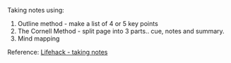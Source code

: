 Taking notes using:
1. Outline method - make a list of 4 or 5 key points
2. The Cornell Method - split page into 3 parts.. cue, notes and summary.
3. Mind mapping


Reference:
[Lifehack - taking notes](https://www.lifehack.org/856826/note-taking)
